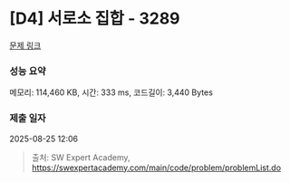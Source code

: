 # [D4] 서로소 집합 - 3289 

[문제 링크](https://swexpertacademy.com/main/code/problem/problemDetail.do?contestProbId=AWBJKA6qr2oDFAWr) 

### 성능 요약

메모리: 114,460 KB, 시간: 333 ms, 코드길이: 3,440 Bytes

### 제출 일자

2025-08-25 12:06



> 출처: SW Expert Academy, https://swexpertacademy.com/main/code/problem/problemList.do